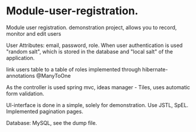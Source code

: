 # Module-user-registration.
Module user registration.  demonstration project, allows you to record, monitor and edit users

User Attributes: email, password, role.
When user authentication is used "random salt", which is stored in the database and "local salt" of the application.

link users table to a table of roles implemented through hibernate-annotations @ManyToOne

As the controller is used spring mvc, ideas manager - Tiles, uses automatic form validation.

UI-interface is done in a simple, solely for demonstration. Use JSTL, SpEL. Implemented pagination pages.

Database: MySQL, see the dump file.

